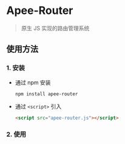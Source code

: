 # Apee-Router

> 原生 JS 实现的路由管理系统

## 使用方法

### 1. 安装

- 通过 npm 安装

    ```bash
    npm install apee-router
    ```
- 通过 `<script>` 引入

    ```html
    <script src="apee-router.js"></script>
    ```

### 2. 使用

```typescript

```